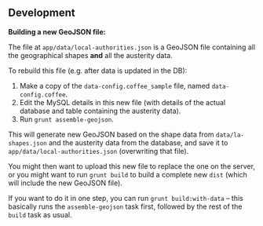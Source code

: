Development
-----------

**Building a new GeoJSON file:**

The file at `app/data/local-authorities.json` is a GeoJSON file containing all the geographical shapes **and** all the austerity data.

To rebuild this file (e.g. after data is updated in the DB):

1. Make a copy of the `data-config.coffee_sample` file, named `data-config.coffee`.
2. Edit the MySQL details in this new file (with details of the actual database and table containing the austerity data).
3. Run `grunt assemble-geojson`.

This will generate new GeoJSON based on the shape data from `data/la-shapes.json` and the austerity data from the database, and save it to `app/data/local-authorities.json` (overwriting that file).

You might then want to upload this new file to replace the one on the server, or you might want to run `grunt build` to build a complete new `dist` (which will include the new GeoJSON file).

If you want to do it in one step, you can run `grunt build:with-data` – this basically runs the `assemble-geojson` task first, followed by the rest of the `build` task as usual.
